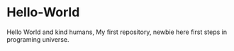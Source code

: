 # Hello-World
Hello World and kind humans, My first repository, newbie here first steps in programing universe.
